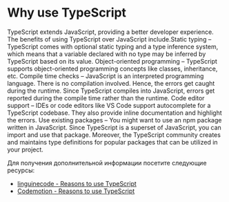 # Why use TypeScript

TypeScript extends JavaScript, providing a better developer experience. The benefits of using TypeScript over JavaScript include.Static typing – TypeScript comes with optional static typing and a type inference system, which means that a variable declared with no type may be inferred by TypeScript based on its value. Object-oriented programming – TypeScript supports object-oriented programming concepts like classes, inheritance, etc. Compile time checks – JavaScript is an interpreted programming language. There is no compilation involved. Hence, the errors get caught during the runtime. Since TypeScript compiles into JavaScript, errors get reported during the compile time rather than the runtime. Code editor support – IDEs or code editors like VS Code support autocomplete for a TypeScript codebase. They also provide inline documentation and highlight the errors. Use existing packages – You might want to use an npm package written in JavaScript. Since TypeScript is a superset of JavaScript, you can import and use that package. Moreover, the TypeScript community creates and maintains type definitions for popular packages that can be utilized in your project.

Для получения дополнительной информации посетите следующие ресурсы:

- [linguinecode - Reasons to use TypeScript](https://linguinecode.com/post/5-reasons-why-to-use-typescript)
- [Codemotion - Reasons to use TypeScript](https://www.codemotion.com/magazine/backend/why-you-should-use-typescript-for-your-next-project/)
